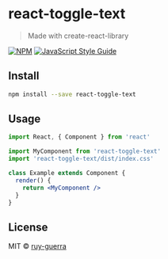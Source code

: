 # react-toggle-text

> Made with create-react-library

[![NPM](https://img.shields.io/npm/v/react-toggle-text.svg)](https://www.npmjs.com/package/react-toggle-text) [![JavaScript Style Guide](https://img.shields.io/badge/code_style-standard-brightgreen.svg)](https://standardjs.com)

## Install

```bash
npm install --save react-toggle-text
```

## Usage

```jsx
import React, { Component } from 'react'

import MyComponent from 'react-toggle-text'
import 'react-toggle-text/dist/index.css'

class Example extends Component {
  render() {
    return <MyComponent />
  }
}
```

## License

MIT © [ruy-guerra](https://github.com/ruy-guerra)
